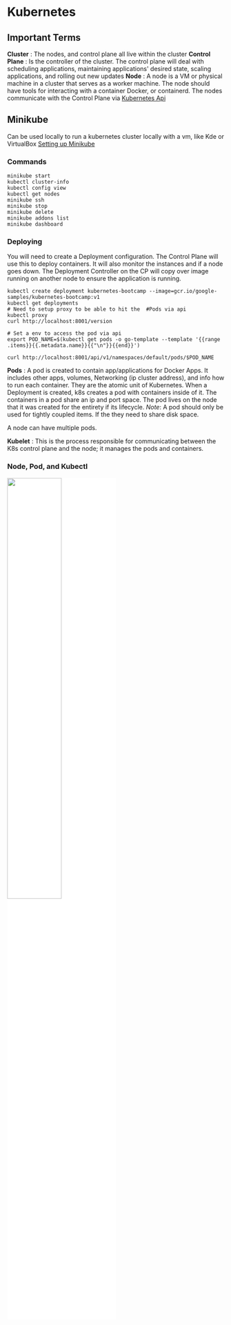 # Kubernetes

## Important Terms
**Cluster** : The nodes, and control plane all live within the cluster
**Control Plane** : Is the controller of the cluster. The control plane will deal with scheduling applications, maintaining applications' desired state, scaling applications, and rolling out new updates
**Node** : A node is a VM or physical machine in a cluster that serves as a worker machine. The node should have tools for interacting with a container Docker, or containerd. The nodes communicate with the Control Plane via [Kubernetes Api ](https://kubernetes.io/docs/concepts/overview/kubernetes-api/)

## Minikube
Can be used locally to run a kubernetes cluster locally with a vm, like Kde or VirtualBox [Setting up Minikube](https://computingforgeeks.com/how-to-install-minikube-on-ubuntu-debian-linux/)
### Commands
```
minikube start
kubectl cluster-info
kubectl config view
kubectl get nodes
minikube ssh
minikube stop
minikube delete
minikube addons list
minikube dashboard
```



### Deploying
You will need to create a Deployment configuration. The Control Plane will use this to deploy containers. It will also monitor the instances and if a node goes down. The Deployment Controller on the CP will copy over image running on another node to ensure the application is running.

```
kubectl create deployment kubernetes-bootcamp --image=gcr.io/google-samples/kubernetes-bootcamp:v1
kubectl get deployments
# Need to setup proxy to be able to hit the  #Pods via api
kubectl proxy
curl http://localhost:8001/version

# Set a env to access the pod via api 
export POD_NAME=$(kubectl get pods -o go-template --template '{{range .items}}{{.metadata.name}}{{"\n"}}{{end}}')

curl http://localhost:8001/api/v1/namespaces/default/pods/$POD_NAME
```

**Pods** : A pod is created to contain app/applications for Docker Apps. It includes other apps, volumes, Networking (ip  cluster address), and info how to run each container.
They are the atomic unit of Kubernetes. When a Deployment is created, k8s creates a pod with containers inside of it. The containers in a pod share an ip and port space. The pod lives on the node that it was created for the entirety if its lifecycle.
*Note*: A pod should only be used for tightly coupled items. If the they need to share disk space.

A node can have multiple pods.

**Kubelet** : This is the process responsible for communicating between the K8s control plane and the node; it manages the pods and containers. 

### Node, Pod, and Kubectl

<img src="https://user-images.githubusercontent.com/6717936/159146295-a0a41082-67f0-43a2-80cd-2eb7b341e84f.svg" width="50%" style="background-color:white;"></img> 
